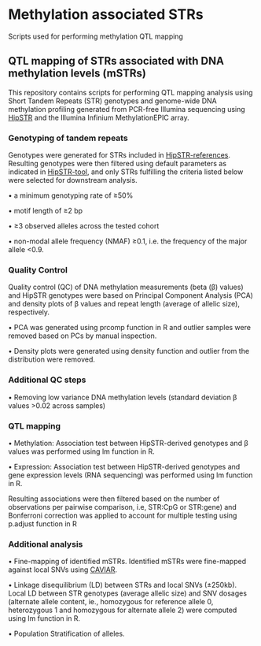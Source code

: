 # Methylation associated STRs
Scripts used for performing methylation QTL mapping

## QTL mapping of STRs associated with DNA methylation levels (mSTRs)
This repository contains scripts for performing QTL mapping analysis using Short Tandem Repeats (STR) genotypes and genome-wide DNA methylation profiling generated from PCR-free Illumina sequencing using [HipSTR](https://github.com/HipSTR-ToolHipSTR) and the Illumina Infinium MethylationEPIC array.

### Genotyping of tandem repeats
Genotypes were generated for STRs included in [HipSTR-references](https://github.com/HipSTR-Tool/HipSTR-references). Resulting genotypes were then filtered using default parameters as indicated in [HipSTR-tool](https://hipstr-tool.github.io/HipSTR/#default-filtering), and only STRs fulfilling the criteria listed below were selected for downstream analysis. 

•	a minimum genotyping rate of ≥50%

•	motif length of ≥2 bp

•	≥3 observed alleles across the tested cohort

•	non-modal allele frequency (NMAF) ≥0.1, i.e. the frequency of the major allele <0.9.

### Quality Control

Quality control (QC) of DNA methylation measurements (beta (β) values) and HipSTR genotypes were based on Principal Component Analysis (PCA) and density plots of β values and repeat length (average of allelic size), respectively. 

•	PCA was generated using prcomp function in R and outlier samples were removed based on PCs by manual inspection. 

•	Density plots were generated using density function and outlier from the distribution were removed.

### Additional QC steps

•	Removing low variance DNA methylation levels (standard deviation β values >0.02 across samples)

### QTL mapping
•	Methylation: Association test between HipSTR-derived genotypes and β values was performed using lm function in R.

•	Expression: Association test between HipSTR-derived genotypes and gene expression levels (RNA sequencing) was performed using lm function in R. 

Resulting associations were then filtered based on the number of observations per pairwise comparison, i.e, STR:CpG or STR:gene) and Bonferroni correction was applied to account for multiple testing using p.adjust function in R 

### Additional analysis

•	Fine-mapping of identified mSTRs. Identified mSTRs were fine-mapped against local SNVs using [CAVIAR](https://github.com/fhormoz/caviar).

•	Linkage disequilibrium (LD) between STRs and local SNVs (±250kb). Local LD between STR genotypes (average allelic size) and SNV dosages (alternate allele content, ie., homozygous for reference allele 0, heterozygous 1 and homozygous for alternate allele 2) were computed using lm function in R. 

•	Population Stratification of alleles. 
